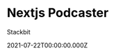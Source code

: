 ---
layout: JamstackTheme
title: Nextjs Podcaster
github: https://github.com/stackbit-themes/podcaster-nextjs
demo: https://themes.stackbit.com/demos/podcaster/?themeBarHidden=true
author: Stackbit
ssg: Next
css:
  - SCSS
date: 2021-07-22T00:00:00.000Z
description: A Nextjs theme for podcasts and music authors.
stale: false
---